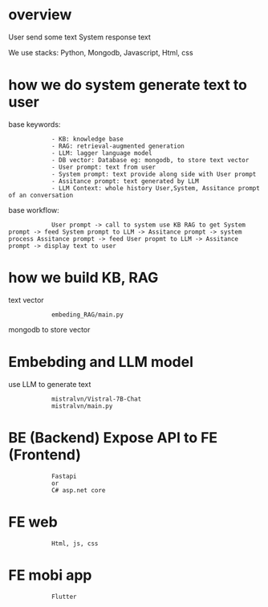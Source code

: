 # overview

User send some text 
System response text 

We use stacks: Python, Mongodb, Javascript, Html, css

# how we do system generate text to user

base keywords:

                - KB: knowledge base 
                - RAG: retrieval-augmented generation
                - LLM: lagger language model
                - DB vector: Database eg: mongodb, to store text vector 
                - User prompt: text from user
                - System prompt: text provide along side with User prompt
                - Assitance prompt: text generated by LLM
                - LLM Context: whole history User,System, Assitance prompt of an conversation 

base workflow:

                User prompt -> call to system use KB RAG to get System prompt -> feed System prompt to LLM -> Assitance prompt -> system process Assitance prompt -> feed User propmt to LLM -> Assitance prompt -> display text to user

# how we build KB, RAG 

text vector

                embeding_RAG/main.py

mongodb to store vector

# Embebding and LLM model 

use LLM to generate text 

                mistralvn/Vistral-7B-Chat
                mistralvn/main.py

# BE (Backend) Expose API to FE (Frontend)

                Fastapi
                or
                C# asp.net core

# FE web

                Html, js, css

# FE mobi app

                Flutter

